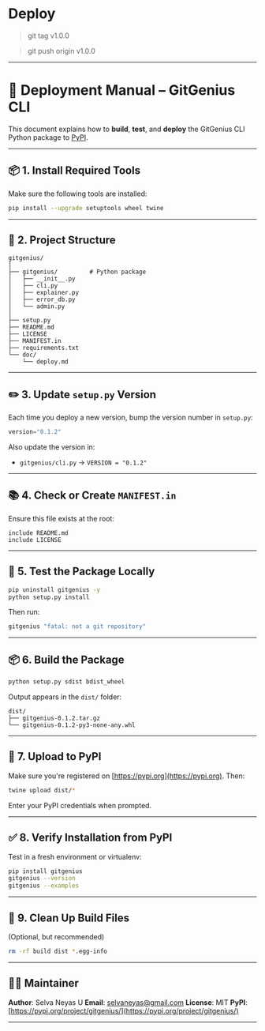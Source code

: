 # Deploy

> git tag v1.0.0

> git push origin v1.0.0

---
# 🚀 Deployment Manual – GitGenius CLI

This document explains how to **build**, **test**, and **deploy** the GitGenius CLI Python package to [PyPI](https://pypi.org/project/gitgenius/).

---

## 📦 1. Install Required Tools

Make sure the following tools are installed:

```bash
pip install --upgrade setuptools wheel twine
```


---

## 🔧 2. Project Structure

```
gitgenius/
│
├── gitgenius/         # Python package
│   ├── __init__.py
│   ├── cli.py
│   ├── explainer.py
│   ├── error_db.py
│   └── admin.py
│
├── setup.py
├── README.md
├── LICENSE
├── MANIFEST.in
├── requirements.txt
└── doc/
    └── deploy.md
```

---

## ✏️ 3. Update `setup.py` Version

Each time you deploy a new version, bump the version number in `setup.py`:

```python
version="0.1.2"
```

Also update the version in:

* `gitgenius/cli.py` → `VERSION = "0.1.2"`

---

## 📚 4. Check or Create `MANIFEST.in`

Ensure this file exists at the root:

```
include README.md
include LICENSE
```

---

## 🧪 5. Test the Package Locally

```bash
pip uninstall gitgenius -y
python setup.py install
```

Then run:

```bash
gitgenius "fatal: not a git repository"
```

---

## 📦 6. Build the Package

```bash
python setup.py sdist bdist_wheel
```

Output appears in the `dist/` folder:

```
dist/
├── gitgenius-0.1.2.tar.gz
└── gitgenius-0.1.2-py3-none-any.whl
```

---

## 🚀 7. Upload to PyPI

Make sure you're registered on [https://pypi.org](https://pypi.org). Then:

```bash
twine upload dist/*
```

Enter your PyPI credentials when prompted.

---

## ✅ 8. Verify Installation from PyPI

Test in a fresh environment or virtualenv:

```bash
pip install gitgenius
gitgenius --version
gitgenius --examples
```

---

## 🧹 9. Clean Up Build Files

(Optional, but recommended)

```bash
rm -rf build dist *.egg-info
```

---



## 👨‍💻 Maintainer

**Author**: Selva Neyas U
**Email**: [selvaneyas@gmail.com](mailto:selvaneyas@gmail.com)
**License**: MIT
**PyPI**: [https://pypi.org/project/gitgenius/](https://pypi.org/project/gitgenius/)



---

